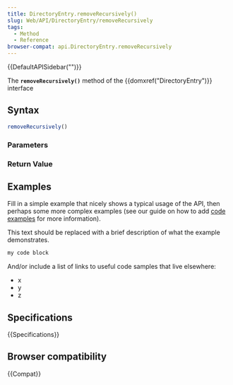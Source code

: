 ```yaml
---
title: DirectoryEntry.removeRecursively()
slug: Web/API/DirectoryEntry/removeRecursively
tags:
  - Method
  - Reference
browser-compat: api.DirectoryEntry.removeRecursively
---
```

{{DefaultAPISidebar("")}}

The **`removeRecursively()`** method of the {{domxref("DirectoryEntry")}} interface 

## Syntax

```js
removeRecursively()
```

### Parameters



### Return Value



## Examples

Fill in a simple example that nicely shows a typical usage of the API, then perhaps some more complex examples (see our guide on how to add [code examples](/en-US/docs/MDN/Contribute/Structures/Code_examples) for more information).

This text should be replaced with a brief description of what the example demonstrates.

```js
my code block
```

And/or include a list of links to useful code samples that live elsewhere:

*   x
*   y
*   z

## Specifications

{{Specifications}}

## Browser compatibility

{{Compat}}

